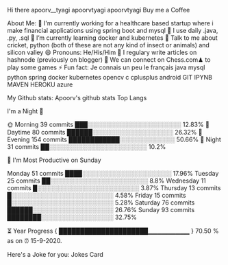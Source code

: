Hi there 
apoorv__tyagi  apoorvtyagi  apoorvtyagi Buy me a Coffee



About Me:
🏦 I'm currently working for a healthcare based startup where i make financial applications using spring boot and mysql 
🤔 I use daily .java, .py, .sql
🌱 I’m currently learning docker and kubernetes
💬 Talk to me about cricket, python (both of these are not any kind of insect or animals) and silicon valley
😄 Pronouns: He/His/Him
📝 I regulary write articles on hashnode (previously on blogger)
👯 We can connect on Chess.com♟ to play some games
⚡ Fun fact: Je connais un peu le français
java mysql python spring docker kubernetes opencv c cplusplus android GIT IPYNB MAVEN HEROKU azure

My Github stats:
Apoorv's github stats Top Langs

I'm a Night 🦉

🌞 Morning    39 commits     ███░░░░░░░░░░░░░░░░░░░░░░   12.83% 
🌆 Daytime    80 commits     ██████░░░░░░░░░░░░░░░░░░░   26.32% 
🌃 Evening    154 commits    ████████████░░░░░░░░░░░░░   50.66% 
🌙 Night      31 commits     ██░░░░░░░░░░░░░░░░░░░░░░░   10.2%

📅 I'm Most Productive on Sunday

Monday       51 commits     ████░░░░░░░░░░░░░░░░░░░░░   17.96% 
Tuesday      25 commits     ██░░░░░░░░░░░░░░░░░░░░░░░   8.8% 
Wednesday    11 commits     █░░░░░░░░░░░░░░░░░░░░░░░░   3.87% 
Thursday     13 commits     █░░░░░░░░░░░░░░░░░░░░░░░░   4.58% 
Friday       15 commits     █░░░░░░░░░░░░░░░░░░░░░░░░   5.28% 
Saturday     76 commits     ██████░░░░░░░░░░░░░░░░░░░   26.76% 
Sunday       93 commits     ████████░░░░░░░░░░░░░░░░░   32.75%

⏳ Year Progress { █████████████████████▁▁▁▁▁▁▁▁▁ } 70.50 % as on ⏰ 15-9-2020.

Here's a Joke for you:
Jokes Card
